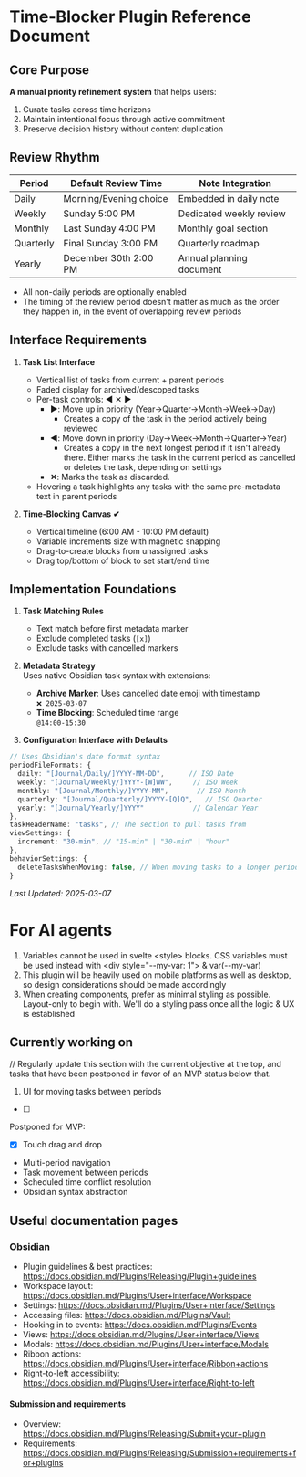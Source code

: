 # Time-Blocker Plugin Reference Document

## Core Purpose
**A manual priority refinement system** that helps users:
1. Curate tasks across time horizons 
2. Maintain intentional focus through active commitment
3. Preserve decision history without content duplication

## Review Rhythm
| Period   | Default Review Time       | Note Integration         |
|----------|---------------------------|--------------------------|
| Daily    | Morning/Evening choice    | Embedded in daily note   |
| Weekly   | Sunday 5:00 PM            | Dedicated weekly review  |
| Monthly  | Last Sunday 4:00 PM       | Monthly goal section     |
| Quarterly| Final Sunday 3:00 PM      | Quarterly roadmap        |
| Yearly   | December 30th 2:00 PM     | Annual planning document |

- All non-daily periods are optionally enabled
- The timing of the review period doesn't matter as much as the order they happen in, in the event of overlapping review periods

## Interface Requirements
1. **Task List Interface**
   - Vertical list of tasks from current + parent periods
   - Faded display for archived/descoped tasks
   - Per-task controls: ◀︎ ✕ ▶︎ 
      - **▶︎**: Move up in priority (Year→Quarter→Month→Week→Day)
        - Creates a copy of the task in the period actively being reviewed
      - **◀︎**: Move down in priority (Day→Week→Month→Quarter→Year)
        - Creates a copy in the next longest period if it isn't already there. Either marks the task in the current period as cancelled or deletes the task, depending on settings
      - **✕**: Marks the task as discarded.
    - Hovering a task highlights any tasks with the same pre-metadata text in parent periods

2. **Time-Blocking Canvas ✔**
   - Vertical timeline (6:00 AM - 10:00 PM default)
   - Variable increments size with magnetic snapping
   - Drag-to-create blocks from unassigned tasks
   - Drag top/bottom of block to set start/end time

## Implementation Foundations
1. **Task Matching Rules**
   - Text match before first metadata marker
   - Exclude completed tasks (`[x]`)
   - Exclude tasks with cancelled markers

2. **Metadata Strategy**  
   Uses native Obsidian task syntax with extensions:
   
   - **Archive Marker**: Uses cancelled date emoji with timestamp  
     `❌ 2025-03-07`
   - **Time Blocking**: Scheduled time range  
     `@14:00-15:30`

3. **Configuration Interface with Defaults**
```ts
// Uses Obsidian's date format syntax
periodFileFormats: {
  daily: "[Journal/Daily/]YYYY-MM-DD",      // ISO Date
  weekly: "[Journal/Weekly/]YYYY-[W]WW",     // ISO Week 
  monthly: "[Journal/Monthly/]YYYY-MM",       // ISO Month
  quarterly: "[Journal/Quarterly/]YYYY-[Q]Q",   // ISO Quarter
  yearly: "[Journal/Yearly/]YYYY"            // Calendar Year
},
taskHeaderName: "tasks", // The section to pull tasks from
viewSettings: {
  increment: "30-min", // "15-min" | "30-min" | "hour"
},
behaviorSettings: {
  deleteTasksWhenMoving: false, // When moving tasks to a longer period, should the current task be deleted?
}
```

*Last Updated: 2025-03-07* 


# For AI agents
1. Variables cannot be used in svelte \<style> blocks. CSS variables must be used instead with \<div style="--my-var: 1"> & var(--my-var)
2. This plugin will be heavily used on mobile platforms as well as desktop, so design considerations should be made accordingly
3. When creating components, prefer as minimal styling as possible. Layout-only to begin with. We'll do a styling pass once all the logic & UX is established

## Currently working on
// Regularly update this section with the current objective at the top, and tasks that have been postponed in favor of an MVP status below that.
1. UI for moving tasks between periods
  - [ ]

 Postponed for MVP:
 - [x] Touch drag and drop
 - Multi-period navigation
 - Task movement between periods
 - Scheduled time conflict resolution
 - Obsidian syntax abstraction


## Useful documentation pages
### Obsidian
- Plugin guidelines & best practices: https://docs.obsidian.md/Plugins/Releasing/Plugin+guidelines
- Workspace layout: https://docs.obsidian.md/Plugins/User+interface/Workspace
- Settings: https://docs.obsidian.md/Plugins/User+interface/Settings
- Accessing files: https://docs.obsidian.md/Plugins/Vault
- Hooking in to events: https://docs.obsidian.md/Plugins/Events
- Views: https://docs.obsidian.md/Plugins/User+interface/Views
- Modals: https://docs.obsidian.md/Plugins/User+interface/Modals
- Ribbon actions: https://docs.obsidian.md/Plugins/User+interface/Ribbon+actions
- Right-to-left accessibility: https://docs.obsidian.md/Plugins/User+interface/Right-to-left

#### Submission and requirements
- Overview: https://docs.obsidian.md/Plugins/Releasing/Submit+your+plugin
- Requirements: https://docs.obsidian.md/Plugins/Releasing/Submission+requirements+for+plugins